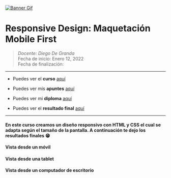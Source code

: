 [![Banner Gif](https://static.platzi.com/media/landing-projects/mobile-first_proyecto.gif "Banner Gif")](https://static.platzi.com/media/landing-projects/mobile-first_proyecto.gif "Banner Gif")

# Responsive Design: Maquetación Mobile First

> *Docente: Diego De Granda*
> <br>
> Fecha de inicio: Enero 12, 2022
> <br>
> Fecha de finalización: 

------------
- Puedes ver el **curso** [aquí](https://platzi.com/clases/mobile-first/ "aquí")

- Puedes ver mis **apuntes**  [aquí](https://steep-bridge-4be.notion.site/Responsive-Design-Maquetaci-n-Mobile-First-5bba2790d438417b85c6c2494a9ef798 "aquí") 

- Puedes ver mi **diploma** [aquí](# "aquí") 

- Puedes ver el **resultado final** [aquí](# "aquí") 

------------

#### En este curso creamos un diseño responsivo con HTML y CSS el cual se adapta según el tamaño de la pantalla. A continuación te dejo los resultados finales 😁

#### Vista desde un móvil
#### Vista desde una tablet
#### Vista desde un computador de escritorio

